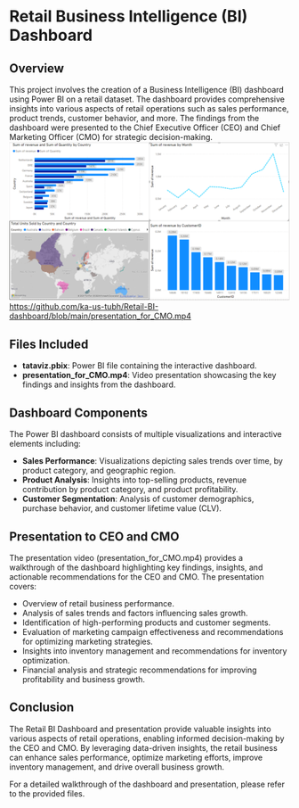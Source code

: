 # Retail Business Intelligence (BI) Dashboard

## Overview
This project involves the creation of a Business Intelligence (BI) dashboard using Power BI on a retail dataset. The dashboard provides comprehensive insights into various aspects of retail operations such as sales performance, product trends, customer behavior, and more. The findings from the dashboard were presented to the Chief Executive Officer (CEO) and Chief Marketing Officer (CMO) for strategic decision-making.
![dashboard](bidash.png)
https://github.com/ka-us-tubh/Retail-BI-dashboard/blob/main/presentation_for_CMO.mp4

## Files Included
- **tataviz.pbix**: Power BI file containing the interactive dashboard.
- **presentation_for_CMO.mp4**: Video presentation showcasing the key findings and insights from the dashboard.

## Dashboard Components
The Power BI dashboard consists of multiple visualizations and interactive elements including:
- **Sales Performance**: Visualizations depicting sales trends over time, by product category, and geographic region.
- **Product Analysis**: Insights into top-selling products, revenue contribution by product category, and product profitability.
- **Customer Segmentation**: Analysis of customer demographics, purchase behavior, and customer lifetime value (CLV).


## Presentation to CEO and CMO
The presentation video (presentation_for_CMO.mp4) provides a walkthrough of the dashboard highlighting key findings, insights, and actionable recommendations for the CEO and CMO. The presentation covers:
- Overview of retail business performance.
- Analysis of sales trends and factors influencing sales growth.
- Identification of high-performing products and customer segments.
- Evaluation of marketing campaign effectiveness and recommendations for optimizing marketing strategies.
- Insights into inventory management and recommendations for inventory optimization.
- Financial analysis and strategic recommendations for improving profitability and business growth.

## Conclusion
The Retail BI Dashboard and presentation provide valuable insights into various aspects of retail operations, enabling informed decision-making by the CEO and CMO. By leveraging data-driven insights, the retail business can enhance sales performance, optimize marketing efforts, improve inventory management, and drive overall business growth.

For a detailed walkthrough of the dashboard and presentation, please refer to the provided files.
